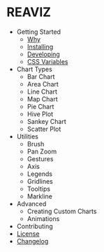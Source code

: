 # REAVIZ

- Getting Started
  - [Why](getting-started/why.md)
  - [Installing](getting-started/installing.md)
  - [Developing](getting-started/developing.md)
  - [CSS Variables](getting-started/css-vars.md)
- Chart Types
  - Bar Chart
  - Area Chart
  - Line Chart
  - Map Chart
  - Pie Chart
  - Hive Plot
  - Sankey Chart
  - Scatter Plot
- Utilities
  - Brush
  - Pan Zoom
  - Gestures
  - Axis
  - Legends
  - Gridlines
  - Tooltips
  - Markline
- Advanced
  - Creating Custom Charts
  - Animations
- Contributing
- [License](https://github.com/jask-oss/reaviz/blob/master/LICENSE)
- [Changelog](https://github.com/jask-oss/reaviz/blob/master/CHANGELOG.md)
